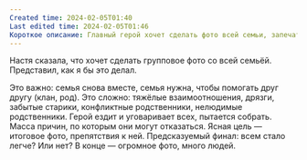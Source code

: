 ```yaml
---
Created time: 2024-02-05T01:40
Last edited time: 2024-02-05T01:46
Короткое описание: Главный герой хочет сделать фото всей семьи, запечатлеть весь клан — получится ли?
---
```

Настя сказала, что хочет сделать групповое фото со всей семьёй. Представил, как я бы это делал.

Это важно: семья снова вместе, семья нужна, чтобы помогать друг другу (клан, род). Это сложно: тяжёлые взаимоотношения, дрязги, забытые старики, конфликтные родственники, нелюдимые родственники. Герой ездит и уговаривает всех, пытается собрать. Масса причин, по которым они могут отказаться. Ясная цель — итоговое фото, препятствия к ней. Предсказуемый финал: всем стало легче? Или нет? В конце — огромное фото, много людей.